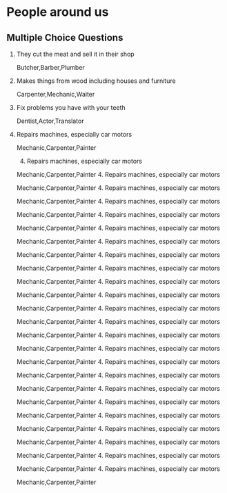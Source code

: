 # People around us

## Multiple Choice Questions

1. They cut the meat and sell it in their shop

    Butcher,Barber,Plumber
    
2. Makes things from wood including houses and furniture
     
   Carpenter,Mechanic,Waiter
      
3. Fix problems you have with your teeth

   Dentist,Actor,Translator

4. Repairs machines, especially car motors
          
   Mechanic,Carpenter,Painter
   
   4. Repairs machines, especially car motors
          
   Mechanic,Carpenter,Painter
   4. Repairs machines, especially car motors
          
   Mechanic,Carpenter,Painter
   4. Repairs machines, especially car motors
          
   Mechanic,Carpenter,Painter
   4. Repairs machines, especially car motors
          
   Mechanic,Carpenter,Painter
   4. Repairs machines, especially car motors
          
   Mechanic,Carpenter,Painter
   4. Repairs machines, especially car motors
          
   Mechanic,Carpenter,Painter
   4. Repairs machines, especially car motors
          
   Mechanic,Carpenter,Painter
   4. Repairs machines, especially car motors
          
   Mechanic,Carpenter,Painter
   4. Repairs machines, especially car motors
          
   Mechanic,Carpenter,Painter
   4. Repairs machines, especially car motors
          
   Mechanic,Carpenter,Painter
   4. Repairs machines, especially car motors
          
   Mechanic,Carpenter,Painter
   4. Repairs machines, especially car motors
          
   Mechanic,Carpenter,Painter
   4. Repairs machines, especially car motors
          
   Mechanic,Carpenter,Painter
   4. Repairs machines, especially car motors
          
   Mechanic,Carpenter,Painter
   4. Repairs machines, especially car motors
          
   Mechanic,Carpenter,Painter
   4. Repairs machines, especially car motors
          
   Mechanic,Carpenter,Painter
   4. Repairs machines, especially car motors
          
   Mechanic,Carpenter,Painter
   4. Repairs machines, especially car motors
          
   Mechanic,Carpenter,Painter
   4. Repairs machines, especially car motors
          
   Mechanic,Carpenter,Painter
   4. Repairs machines, especially car motors
          
   Mechanic,Carpenter,Painter
   4. Repairs machines, especially car motors
          
   Mechanic,Carpenter,Painter
   4. Repairs machines, especially car motors
          
   Mechanic,Carpenter,Painter
   4. Repairs machines, especially car motors
          
   Mechanic,Carpenter,Painter
   4. Repairs machines, especially car motors
          
   Mechanic,Carpenter,Painter
   
   
   
   
   
   
